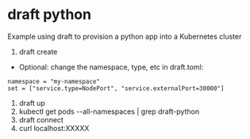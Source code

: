 # draft python

Example using draft to provision a python app into a Kubernetes cluster

1. draft create
* Optional: change the namespace, type, etc in draft.toml:
```
namespace = "my-namespace"
set = ["service.type=NodePort", "service.externalPort=30000"]
```
1. draft up
1. kubectl get pods --all-namespaces | grep draft-python
1. draft connect
1. curl localhost:XXXXX
